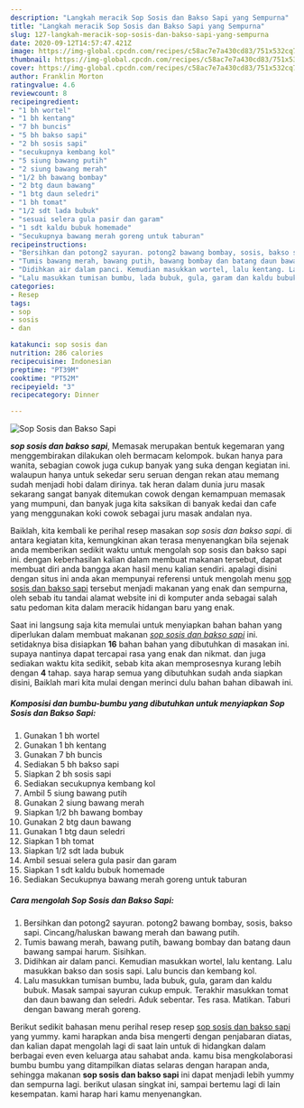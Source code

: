 ```yaml
---
description: "Langkah meracik Sop Sosis dan Bakso Sapi yang Sempurna"
title: "Langkah meracik Sop Sosis dan Bakso Sapi yang Sempurna"
slug: 127-langkah-meracik-sop-sosis-dan-bakso-sapi-yang-sempurna
date: 2020-09-12T14:57:47.421Z
image: https://img-global.cpcdn.com/recipes/c58ac7e7a430cd83/751x532cq70/sop-sosis-dan-bakso-sapi-foto-resep-utama.jpg
thumbnail: https://img-global.cpcdn.com/recipes/c58ac7e7a430cd83/751x532cq70/sop-sosis-dan-bakso-sapi-foto-resep-utama.jpg
cover: https://img-global.cpcdn.com/recipes/c58ac7e7a430cd83/751x532cq70/sop-sosis-dan-bakso-sapi-foto-resep-utama.jpg
author: Franklin Morton
ratingvalue: 4.6
reviewcount: 8
recipeingredient:
- "1 bh wortel"
- "1 bh kentang"
- "7 bh buncis"
- "5 bh bakso sapi"
- "2 bh sosis sapi"
- "secukupnya kembang kol"
- "5 siung bawang putih"
- "2 siung bawang merah"
- "1/2 bh bawang bombay"
- "2 btg daun bawang"
- "1 btg daun seledri"
- "1 bh tomat"
- "1/2 sdt lada bubuk"
- "sesuai selera gula pasir dan garam"
- "1 sdt kaldu bubuk homemade"
- "Secukupnya bawang merah goreng untuk taburan"
recipeinstructions:
- "Bersihkan dan potong2 sayuran. potong2 bawang bombay, sosis, bakso sapi. Cincang/haluskan bawang merah dan bawang putih."
- "Tumis bawang merah, bawang putih, bawang bombay dan batang daun bawang sampai harum. Sisihkan."
- "Didihkan air dalam panci. Kemudian masukkan wortel, lalu kentang. Lalu masukkan bakso dan sosis sapi. Lalu buncis dan kembang kol."
- "Lalu masukkan tumisan bumbu, lada bubuk, gula, garam dan kaldu bubuk. Masak sampai sayuran cukup empuk. Terakhir masukkan tomat dan daun bawang dan seledri. Aduk sebentar. Tes rasa. Matikan. Taburi dengan bawang merah goreng."
categories:
- Resep
tags:
- sop
- sosis
- dan

katakunci: sop sosis dan 
nutrition: 286 calories
recipecuisine: Indonesian
preptime: "PT39M"
cooktime: "PT52M"
recipeyield: "3"
recipecategory: Dinner

---
```



![Sop Sosis dan Bakso Sapi](https://img-global.cpcdn.com/recipes/c58ac7e7a430cd83/751x532cq70/sop-sosis-dan-bakso-sapi-foto-resep-utama.jpg)

<b><i>sop sosis dan bakso sapi</i></b>, Memasak merupakan bentuk kegemaran yang menggembirakan dilakukan oleh bermacam kelompok. bukan hanya para wanita, sebagian cowok juga cukup banyak yang suka dengan kegiatan ini. walaupun hanya untuk sekedar seru seruan dengan rekan atau memang sudah menjadi hobi dalam dirinya. tak heran dalam dunia juru masak sekarang sangat banyak ditemukan cowok dengan kemampuan memasak yang mumpuni, dan banyak juga kita saksikan di banyak kedai dan cafe yang menggunakan koki cowok sebagai juru masak andalan nya.



Baiklah, kita kembali ke perihal resep masakan <i>sop sosis dan bakso sapi</i>. di antara kegiatan kita, kemungkinan akan terasa menyenangkan bila sejenak anda memberikan sedikit waktu untuk mengolah sop sosis dan bakso sapi ini. dengan keberhasilan kalian dalam membuat makanan tersebut, dapat membuat diri anda bangga akan hasil menu kalian sendiri. apalagi disini dengan situs ini anda akan mempunyai referensi untuk mengolah menu <u>sop sosis dan bakso sapi</u> tersebut menjadi makanan yang enak dan sempurna, oleh sebab itu tandai alamat website ini di komputer anda sebagai salah satu pedoman kita dalam meracik hidangan baru yang enak.


Saat ini langsung saja kita memulai untuk menyiapkan bahan bahan yang diperlukan dalam membuat makanan <u><i>sop sosis dan bakso sapi</i></u> ini. setidaknya bisa disiapkan <b>16</b> bahan bahan yang dibutuhkan di masakan ini. supaya nantinya dapat tercapai rasa yang enak dan nikmat. dan juga sediakan waktu kita sedikit, sebab kita akan memprosesnya kurang lebih dengan <b>4</b> tahap. saya harap semua yang dibutuhkan sudah anda siapkan disini, Baiklah mari kita mulai dengan merinci dulu bahan bahan dibawah ini.

<!--inarticleads1-->

##### Komposisi dan bumbu-bumbu yang dibutuhkan untuk menyiapkan Sop Sosis dan Bakso Sapi:

1. Gunakan 1 bh wortel
1. Gunakan 1 bh kentang
1. Gunakan 7 bh buncis
1. Sediakan 5 bh bakso sapi
1. Siapkan 2 bh sosis sapi
1. Sediakan secukupnya kembang kol
1. Ambil 5 siung bawang putih
1. Gunakan 2 siung bawang merah
1. Siapkan 1/2 bh bawang bombay
1. Gunakan 2 btg daun bawang
1. Gunakan 1 btg daun seledri
1. Siapkan 1 bh tomat
1. Siapkan 1/2 sdt lada bubuk
1. Ambil sesuai selera gula pasir dan garam
1. Siapkan 1 sdt kaldu bubuk homemade
1. Sediakan Secukupnya bawang merah goreng untuk taburan




<!--inarticleads2-->

##### Cara mengolah Sop Sosis dan Bakso Sapi:

1. Bersihkan dan potong2 sayuran. potong2 bawang bombay, sosis, bakso sapi. Cincang/haluskan bawang merah dan bawang putih.
1. Tumis bawang merah, bawang putih, bawang bombay dan batang daun bawang sampai harum. Sisihkan.
1. Didihkan air dalam panci. Kemudian masukkan wortel, lalu kentang. Lalu masukkan bakso dan sosis sapi. Lalu buncis dan kembang kol.
1. Lalu masukkan tumisan bumbu, lada bubuk, gula, garam dan kaldu bubuk. Masak sampai sayuran cukup empuk. Terakhir masukkan tomat dan daun bawang dan seledri. Aduk sebentar. Tes rasa. Matikan. Taburi dengan bawang merah goreng.




Berikut sedikit bahasan menu perihal resep resep <u>sop sosis dan bakso sapi</u> yang yummy. kami harapkan anda bisa mengerti dengan penjabaran diatas, dan kalian dapat mengolah lagi di saat lain untuk di hidangkan dalam berbagai even even keluarga atau sahabat anda. kamu bisa mengkolaborasi bumbu bumbu yang ditampilkan diatas selaras dengan harapan anda, sehingga makanan <b>sop sosis dan bakso sapi</b> ini dapat menjadi lebih yummy dan sempurna lagi. berikut ulasan singkat ini, sampai bertemu lagi di lain kesempatan. kami harap hari kamu menyenangkan.
